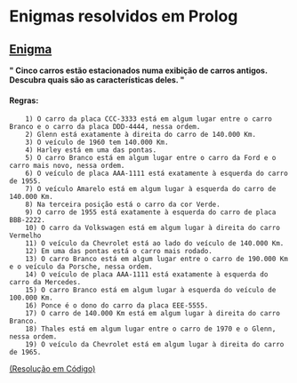 # Enigmas resolvidos em Prolog  
## [Enigma](https://rachacuca.com.br/logica/problemas/carros-antigos/)

**" Cinco carros estão estacionados numa exibição de carros antigos. Descubra quais são as características deles. "**
#### Regras:
```
    1) O carro da placa CCC-3333 está em algum lugar entre o carro Branco e o carro da placa DDD-4444, nessa ordem.
    2) Glenn está exatamente à direita do carro de 140.000 Km.
    3) O veículo de 1960 tem 140.000 Km.
    4) Harley está em uma das pontas.
    5) O carro Branco está em algum lugar entre o carro da Ford e o carro mais novo, nessa ordem.
    6) O veículo de placa AAA-1111 está exatamente à esquerda do carro de 1955.
    7) O veículo Amarelo está em algum lugar à esquerda do carro de 140.000 Km.
    8) Na terceira posição está o carro da cor Verde.
    9) O carro de 1955 está exatamente à esquerda do carro de placa BBB-2222.
    10) O carro da Volkswagen está em algum lugar à direita do carro Vermelho
    11) O veículo da Chevrolet está ao lado do veículo de 140.000 Km.
    12) Em uma das pontas está o carro mais rodado.
    13) O carro Branco está em algum lugar entre o carro de 190.000 Km e o veículo da Porsche, nessa ordem.
    14) O veículo de placa AAA-1111 está exatamente à esquerda do carro da Mercedes.
    15) O carro Branco está em algum lugar à esquerda do veículo de 100.000 Km.
    16) Ponce é o dono do carro da placa EEE-5555.
    17) O carro de 140.000 Km está em algum lugar à direita do carro Branco.
    18) Thales está em algum lugar entre o carro de 1970 e o Glenn, nessa ordem.
    19) O veículo da Chevrolet está em algum lugar à direita do carro de 1965.
```
[(Resolução em Código)](https://github.com/leomilitz/paradigmas/blob/master/Perso/Enigmas/carros_antigos.pl)

